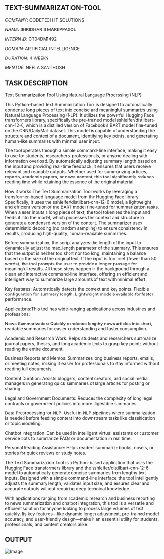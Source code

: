 ## TEXT-SUMMARIZATION-TOOL

*COMPANY*: CODETECH IT SOLUTIONS

*NAME*: SHRIDHAR B MAREPPAGOL

*INTERN ID*: CT04DM1492

*DOMAIN*: ARTIFICIAL INTELLIGENCE

*DURATION*: 4 WEEKS

*MENTOR*: NEELA SANTHOSH

## TASK DESCRIPTION

Text Summarization Tool Using Natural Language Processing (NLP)

This Python-based Text Summarization Tool is designed to automatically condense long pieces of text into concise and meaningful summaries using Natural Language Processing (NLP). It utilizes the powerful Hugging Face transformers library, specifically the pre-trained model sshleifer/distilbart-cnn-12-6, which is a distilled version of Facebook’s BART model fine-tuned on the CNN/DailyMail dataset. This model is capable of understanding the structure and context of a document, identifying key points, and generating human-like summaries with minimal user input.

The tool operates through a simple command-line interface, making it easy to use for students, researchers, professionals, or anyone dealing with information overload. By automatically adjusting summary length based on the input and providing real-time feedback, it ensures that users receive relevant and readable outputs. Whether used for summarizing articles, reports, academic papers, or news content, this tool significantly reduces reading time while retaining the essence of the original material.

How it works:The Text Summarization Tool works by leveraging a transformer-based language model from the Hugging Face library. Specifically, it uses the sshleifer/distilbart-cnn-12-6 model, a lightweight and efficient version of the BART model fine-tuned for summarization tasks. When a user inputs a long piece of text, the tool tokenizes the input and feeds it into the model, which processes the context and structure to generate a condensed version of the content. The summarizer uses deterministic decoding (no random sampling) to ensure consistency in results, producing high-quality, human-readable summaries.

Before summarization, the script analyzes the length of the input to dynamically adjust the max_length parameter of the summary. This ensures that the output is neither too short nor too long, maintaining a balance based on the size of the original text. If the input is too brief (fewer than 50 words), the tool prompts the user to provide a longer passage for meaningful results. All these steps happen in the background through a clean and interactive command-line interface, offering an efficient and intelligent way to summarize large amounts of text with minimal effort.

Key features: Automatically detects the context and key points. Flexible configuration for summary length. Lightweight models available for faster performance.

Applications:This tool has wide-ranging applications across industries and professions:

News Summarization: Quickly condense lengthy news articles into short, readable summaries for easier understanding and faster consumption.

Academic and Research Work: Helps students and researchers summarize journal papers, theses, and long academic texts to grasp key points without reading the entire document.

Business Reports and Memos: Summarizes long business reports, emails, or meeting notes, making it easier for professionals to stay informed without reading full documents.

Content Curation: Assists bloggers, content creators, and social media managers in generating quick summaries of large articles for posting or sharing.

Legal and Government Documents: Reduces the complexity of long legal contracts or government policies into more digestible summaries.

Data Preprocessing for NLP: Useful in NLP pipelines where summarization is needed before feeding content into downstream tasks like classification or topic modeling.

Chatbot Integration: Can be used in intelligent virtual assistants or customer service bots to summarize FAQs or documentation in real time.
 
Personal Reading Assistance: Helps readers summarize books, novels, or stories for quick reviews or study notes.

The Text Summarization Tool is a Python-based application that uses the Hugging Face transformers library and the sshleifer/distilbart-cnn-12-6 model to automatically generate concise summaries from lengthy text inputs. Designed with a simple command-line interface, the tool intelligently adjusts the summary length, validates input size, and ensures clear and accurate outputs without requiring deep technical knowledge.

With applications ranging from academic research and business reporting to news summarization and chatbot integration, this tool is a versatile and efficient solution for anyone looking to process large volumes of text quickly. Its key features—like dynamic length adjustment, pre-trained model accuracy, and user-friendly design—make it an essential utility for students, professionals, and content creators alike.

## OUTPUT

![Image](https://github.com/user-attachments/assets/3cc087a3-ab89-4f37-b48d-56c5ff4e571c)











